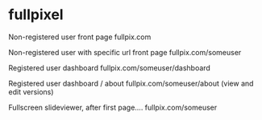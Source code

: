 # fullpixel


Non-registered user front page   fullpix.com

Non-registered user with specific url front page   fullpix.com/someuser

Registered user dashboard fullpix.com/someuser/dashboard  

Registered user dashboard / about   fullpix.com/someuser/about   (view and edit versions)

Fullscreen slideviewer, after first page....   fullpix.com/someuser
